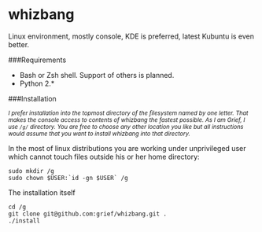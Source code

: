 whizbang
========

Linux environment, mostly console, KDE is preferred, latest Kubuntu is even better.

###Requirements
* Bash or Zsh shell. Support of others is planned.
* Python 2.*


###Installation

<sup>*I prefer installation into the topmost directory of the filesystem named by one letter. That makes the console access to contents of whizbang the fastest possible. As I am Grief, I use `/g/` directory. You are free to choose any other location you like but all instructions would assume that you want to install whizbang into that directory.*</sup>

In the most of linux distributions you are working under unprivileged user which cannot touch files outside his or her home directory:

    sudo mkdir /g
    sudo chown $USER:`id -gn $USER` /g

The installation itself

    cd /g
    git clone git@github.com:grief/whizbang.git .
    ./install

